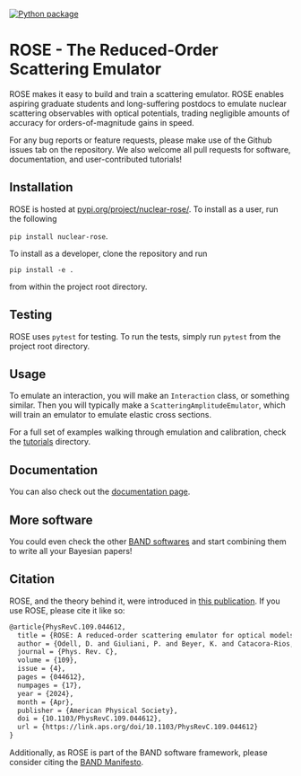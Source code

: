 [![Python package](https://github.com/bandframework/rose/actions/workflows/python-package.yml/badge.svg)](https://github.com/bandframework/rose/actions/workflows/python-package.yml)

# ROSE - The **R**educed-**O**rder **S**cattering **E**mulator

ROSE makes it easy to build and train a scattering emulator. ROSE enables aspiring graduate students and long-suffering postdocs to emulate nuclear scattering observables with optical potentials, trading negligible amounts of accuracy for orders-of-magnitude gains in speed.

For any bug reports or feature requests, please make use of the Github issues tab on the repository. We also welcome all pull requests for software, documentation, and user-contributed tutorials! 

## Installation

ROSE is hosted at [pypi.org/project/nuclear-rose/](https://pypi.org/project/nuclear-rose/). To install as a user, run the following 

`pip install nuclear-rose`.

To install as a developer, clone the repository and run

`pip install -e .`

from within the project root directory.

## Testing

ROSE uses `pytest` for testing. To run the tests, simply run `pytest` from the project root directory.

## Usage

To emulate an interaction, you will make an `Interaction` class, or something similar. Then you will typically make a `ScatteringAmplitudeEmulator`, which will train an emulator to emulate elastic cross sections. 

For a full set of examples walking through emulation and calibration, check the [tutorials](docs/tutorials/) directory.

## Documentation

You can also check out the [documentation page](https://reduced-order-scattering-emulator.readthedocs.io/en/latest/).

## More software

You could even check the other [BAND softwares](https://bandframework.github.io/software/) and start combining them to write all your Bayesian papers!

## Citation

ROSE, and the theory behind it, were introduced in [this publication](https://journals.aps.org/prc/abstract/10.1103/PhysRevC.109.044612). If you use ROSE, please cite it like so:

```tex
@article{PhysRevC.109.044612,
  title = {ROSE: A reduced-order scattering emulator for optical models},
  author = {Odell, D. and Giuliani, P. and Beyer, K. and Catacora-Rios, M. and Chan, M. Y.-H. and Bonilla, E. and Furnstahl, R. J. and Godbey, K. and Nunes, F. M.},
  journal = {Phys. Rev. C},
  volume = {109},
  issue = {4},
  pages = {044612},
  numpages = {17},
  year = {2024},
  month = {Apr},
  publisher = {American Physical Society},
  doi = {10.1103/PhysRevC.109.044612},
  url = {https://link.aps.org/doi/10.1103/PhysRevC.109.044612}
}
```

Additionally, as ROSE is part of the BAND software framework, please consider citing the [BAND Manifesto](https://iopscience.iop.org/article/10.1088/1361-6471/abf1df).
